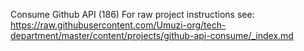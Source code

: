 Consume Github API (186)
For raw project instructions see: https://raw.githubusercontent.com/Umuzi-org/tech-department/master/content/projects/github-api-consume/_index.md